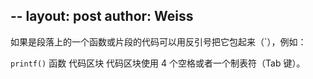 --
layout: post
author: Weiss
---
如果是段落上的一个函数或片段的代码可以用反引号把它包起来（`），例如：

`printf()` 函数
代码区块
代码区块使用 4 个空格或者一个制表符（Tab 键）。
